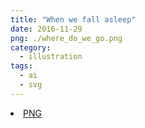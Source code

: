 ```yaml
---
title: "When we fall asleep"
date: 2016-11-29
png: ./where_do_we_go.png
category:
  - illustration
tags:
  - ai
  - svg
---
```

<li><a href="./where_do_we_go.png" download className="btn-png">PNG</a></li>